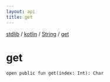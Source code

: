 ```yaml
---
layout: api
title: get
---
```

[stdlib](../../index.html) / [kotlin](../index.html) / [String](index.html) / [get](get.html)

# get

```
open public fun get(index: Int): Char
```
